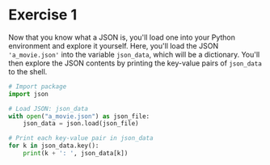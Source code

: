 # Exercise 1
Now that you know what a JSON is, you'll load one into your Python environment and explore it yourself. Here, you'll load the JSON `'a_movie.json'` into the variable `json_data`, which will be a dictionary. You'll then explore the JSON contents by printing the key-value pairs of `json_data` to the shell.

```python
# Import package
import json

# Load JSON: json_data
with open("a_movie.json") as json_file:
	json_data = json.load(json_file)

# Print each key-value pair in json_data
for k in json_data.key():
	print(k + ': ', json_data[k])

```
